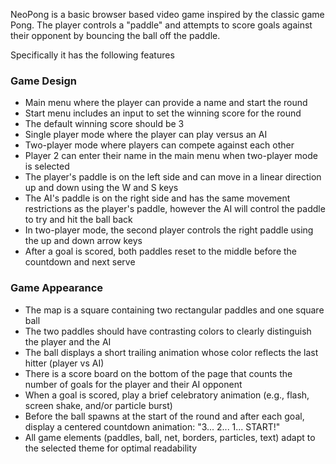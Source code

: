 NeoPong is a basic browser based video game inspired by the classic game Pong. The player controls a "paddle" and attempts to score goals against their opponent by bouncing the ball off the paddle.

Specifically it has the following features

### Game Design

- Main menu where the player can provide a name and start the round
- Start menu includes an input to set the winning score for the round
- The default winning score should be 3
- Single player mode where the player can play versus an AI
- Two-player mode where players can compete against each other
- Player 2 can enter their name in the main menu when two-player mode is selected
- The player's paddle is on the left side and can move in a linear direction up and down using the W and S keys
- The AI's paddle is on the right side and has the same movement restrictions as the player's paddle, however the AI will control the paddle to try and hit the ball back
- In two-player mode, the second player controls the right paddle using the up and down arrow keys
- After a goal is scored, both paddles reset to the middle before the countdown and next serve

### Game Appearance

- The map is a square containing two rectangular paddles and one square ball
- The two paddles should have contrasting colors to clearly distinguish the player and the AI
- The ball displays a short trailing animation whose color reflects the last hitter (player vs AI)
- There is a score board on the bottom of the page that counts the number of goals for the player and their AI opponent
- When a goal is scored, play a brief celebratory animation (e.g., flash, screen shake, and/or particle burst)
- Before the ball spawns at the start of the round and after each goal, display a centered countdown animation: "3... 2... 1... START!"
- All game elements (paddles, ball, net, borders, particles, text) adapt to the selected theme for optimal readability

